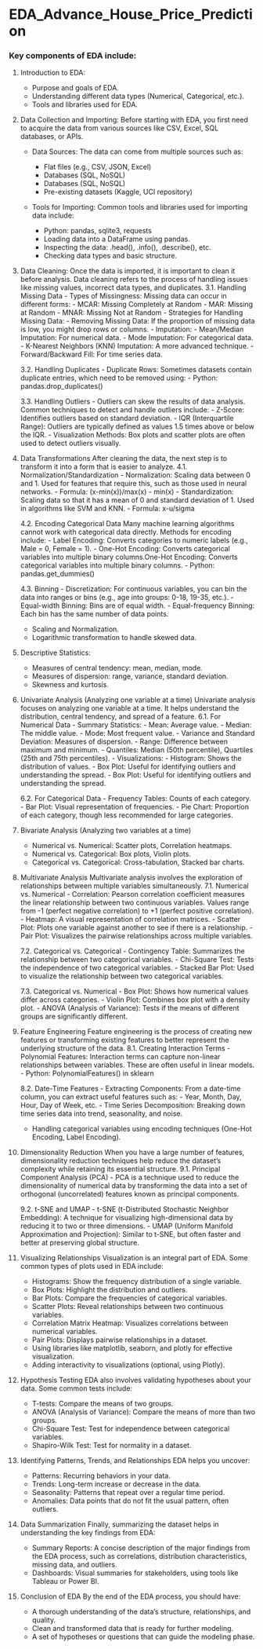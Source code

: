 # EDA_Advance_House_Price_Prediction

### Key components of EDA include:

1. Introduction to EDA:
    - Purpose and goals of EDA.
    - Understanding different data types (Numerical, Categorical, etc.).
    - Tools and libraries used for EDA.

2. Data Collection and Importing:
    Before starting with EDA, you first need to acquire the data from various sources like CSV, Excel, SQL databases, or APIs.
    - Data Sources: The data can come from multiple sources such as:
        - Flat files (e.g., CSV, JSON, Excel)
        - Databases (SQL, NoSQL)
        - Databases (SQL, NoSQL)
        - Pre-existing datasets (Kaggle, UCI repository)
    
    - Tools for Importing: Common tools and libraries used for importing data include:
        - Python: pandas, sqlite3, requests
        - Loading data into a DataFrame using pandas.
        - Inspecting the data: .head(), .info(), .describe(), etc.
        - Checking data types and basic structure.

3. Data Cleaning:
    Once the data is imported, it is important to clean it before analysis. Data cleaning refers to the process of handling issues like missing values, incorrect data types, and duplicates.
    3.1. Handling Missing Data
        - Types of Missingness: Missing data can occur in different forms:
            - MCAR: Missing Completely at Random
            - MAR: Missing at Random
            - MNAR: Missing Not at Random
        - Strategies for Handling Missing Data:
            - Removing Missing Data: If the proportion of missing data is low, you might drop rows or columns.
            - Imputation:
                - Mean/Median Imputation: For numerical data.
                - Mode Imputation: For categorical data.
                - K-Nearest Neighbors (KNN) Imputation: A more advanced technique.
                - Forward/Backward Fill: For time series data.
    
    3.2. Handling Duplicates
        - Duplicate Rows: Sometimes datasets contain duplicate entries, which need to be removed using:
            - Python: pandas.drop_duplicates()

    3.3. Handling Outliers
        - Outliers can skew the results of data analysis. Common techniques to detect and handle outliers include:
            - Z-Score: Identifies outliers based on standard deviation.
            - IQR (Interquartile Range): Outliers are typically defined as values 1.5 times above or below the IQR.
            - Visualization Methods: Box plots and scatter plots are often used to detect outliers visually.

4. Data Transformations
    After cleaning the data, the next step is to transform it into a form that is easier to analyze.
    4.1. Normalization/Standardization
        - Normalization: Scaling data between 0 and 1. Used for features that require this, such as those used in neural networks.
        - Formula: (x-min(x))/max(x) - min(x)
        - Standardization: Scaling data so that it has a mean of 0 and standard deviation of 1. Used in algorithms like SVM and KNN.
        - Formula: x-u/sigma

    4.2. Encoding Categorical Data
        Many machine learning algorithms cannot work with categorical data directly. Methods for encoding include:
        - Label Encoding: Converts categories to numeric labels (e.g., Male = 0, Female = 1).
        - One-Hot Encoding: Converts categorical variables into multiple binary columns.One-Hot Encoding: Converts categorical variables into multiple binary columns.
            - Python: pandas.get_dummies()

    4.3. Binning
        - Discretization: For continuous variables, you can bin the data into ranges or bins (e.g., age into groups: 0-18, 19-35, etc.).
        - Equal-width Binning: Bins are of equal width.
        - Equal-frequency Binning: Each bin has the same number of data points.

    - Scaling and Normalization.
    - Logarithmic transformation to handle skewed data.

5. Descriptive Statistics:
    - Measures of central tendency: mean, median, mode.
    - Measures of dispersion: range, variance, standard deviation.
    - Skewness and kurtosis.

6. Univariate Analysis (Analyzing one variable at a time)
    Univariate analysis focuses on analyzing one variable at a time. It helps understand the distribution, central tendency, and spread of a feature.
    6.1. For Numerical Data
        - Summary Statistics:
            - Mean: Average value.
            - Median: The middle value.
            - Mode: Most frequent value.
            - Variance and Standard Deviation: Measures of dispersion.
            - Range: Difference between maximum and minimum.
            - Quantiles: Median (50th percentile), Quartiles (25th and 75th percentiles).
        - Visualizations:
            - Histogram: Shows the distribution of values.
            - Box Plot: Useful for identifying outliers and understanding the spread.
            - Box Plot: Useful for identifying outliers and understanding the spread.
        
    6.2. For Categorical Data
        - Frequency Tables: Counts of each category.
        - Bar Plot: Visual representation of frequencies.
        - Pie Chart: Proportion of each category, though less recommended for large categories.

6. Bivariate Analysis (Analyzing two variables at a time)
    - Numerical vs. Numerical: Scatter plots, Correlation heatmaps.
    - Numerical vs. Categorical: Box plots, Violin plots.
    - Categorical vs. Categorical: Cross-tabulation, Stacked bar charts.

7. Multivariate Analysis
    Multivariate analysis involves the exploration of relationships between multiple variables simultaneously.
    7.1. Numerical vs. Numerical
        - Correlation: Pearson correlation coefficient measures the linear relationship between two continuous variables. Values range from -1 (perfect negative correlation) to +1 (perfect positive correlation).
        - Heatmap: A visual representation of correlation matrices.
        - Scatter Plot: Plots one variable against another to see if there is a relationship.
        - Pair Plot: Visualizes the pairwise relationships across multiple variables.
    
    7.2. Categorical vs. Categorical
        - Contingency Table: Summarizes the relationship between two categorical variables.
        - Chi-Square Test: Tests the independence of two categorical variables.
        - Stacked Bar Plot: Used to visualize the relationship between two categorical variables.

    7.3. Categorical vs. Numerical
        - Box Plot: Shows how numerical values differ across categories.
        - Violin Plot: Combines box plot with a density plot.
        - ANOVA (Analysis of Variance): Tests if the means of different groups are significantly different.

8. Feature Engineering
    Feature engineering is the process of creating new features or transforming existing features to better represent the underlying structure of the data.
    8.1. Creating Interaction Terms
        - Polynomial Features: Interaction terms can capture non-linear relationships between variables. These are often useful in linear models.
            - Python: PolynomialFeatures() in sklearn

    8.2. Date-Time Features
        - Extracting Components: From a date-time column, you can extract useful features such as:
            - Year, Month, Day, Hour, Day of Week, etc.
        - Time Series Decomposition: Breaking down time series data into trend, seasonality, and noise.

    - Handling categorical variables using encoding techniques (One-Hot Encoding, Label Encoding).

9. Dimensionality Reduction
    When you have a large number of features, dimensionality reduction techniques help reduce the dataset’s complexity while retaining its essential structure.
    9.1. Principal Component Analysis (PCA)
        - PCA is a technique used to reduce the dimensionality of numerical data by transforming the data into a set of orthogonal (uncorrelated) features known as principal components.

    9.2. t-SNE and UMAP
        - t-SNE (t-Distributed Stochastic Neighbor Embedding): A technique for visualizing high-dimensional data by reducing it to two or three dimensions.
        - UMAP (Uniform Manifold Approximation and Projection): Similar to t-SNE, but often faster and better at preserving global structure.

10. Visualizing Relationships
    Visualization is an integral part of EDA. Some common types of plots used in EDA include:
    - Histograms: Show the frequency distribution of a single variable.
    - Box Plots: Highlight the distribution and outliers.
    - Bar Plots: Compare the frequencies of categorical variables.
    - Scatter Plots: Reveal relationships between two continuous variables.
    - Correlation Matrix Heatmap: Visualizes correlations between numerical variables.
    - Pair Plots: Displays pairwise relationships in a dataset.
    - Using libraries like matplotlib, seaborn, and plotly for effective visualization.
    - Adding interactivity to visualizations (optional, using Plotly).

11. Hypothesis Testing
    EDA also involves validating hypotheses about your data. Some common tests include:
    - T-tests: Compare the means of two groups.
    - ANOVA (Analysis of Variance): Compare the means of more than two groups.
    - Chi-Square Test: Test for independence between categorical variables.
    - Shapiro-Wilk Test: Test for normality in a dataset.

12. Identifying Patterns, Trends, and Relationships
    EDA helps you uncover:
    - Patterns: Recurring behaviors in your data.
    - Trends: Long-term increase or decrease in the data.
    - Seasonality: Patterns that repeat over a regular time period.
    - Anomalies: Data points that do not fit the usual pattern, often outliers.

13. Data Summarization
    Finally, summarizing the dataset helps in understanding the key findings from EDA:
    - Summary Reports: A concise description of the major findings from the EDA process, such as correlations, distribution characteristics, missing data, and outliers.
    - Dashboards: Visual summaries for stakeholders, using tools like Tableau or Power BI.

12. Conclusion of EDA
    By the end of the EDA process, you should have:
    - A thorough understanding of the data’s structure, relationships, and quality.
    - Clean and transformed data that is ready for further modeling.
    - A set of hypotheses or questions that can guide the modeling phase.
